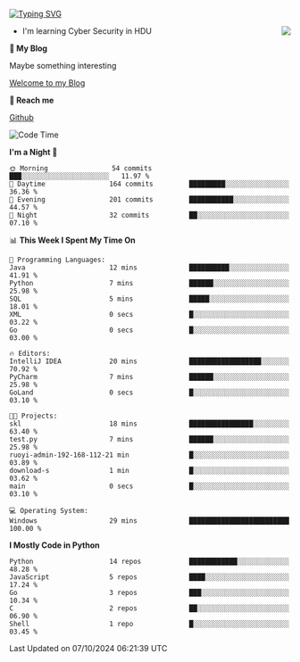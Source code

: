 [![Typing SVG](https://readme-typing-svg.herokuapp.com?font=Fira+Code&pause=1000&random=false&width=450&height=60&lines=Hello+%F0%9F%91%8B%F0%9F%8F%BB;I'm+JBNRZ)](https://git.io/typing-svg)

<a href="#">
  <img align="right" src="https://github-readme-stats.vercel.app/api?username=JBNRZ&show_icons=true&bg_color=15,f2f7fd,E0EAFC" />
</a>

- I'm learning Cyber Security in HDU

 **🌱 My Blog**

Maybe something interesting

[Welcome to my Blog](https://jbnrz.com.cn/)

 **💬 Reach me** 

[Github](https://github.com/JBNRZ)


<!--START_SECTION:waka-->
![Code Time](http://img.shields.io/badge/Code%20Time-692%20hrs%2056%20mins-blue)

**I'm a Night 🦉** 

```text
🌞 Morning                54 commits          ███░░░░░░░░░░░░░░░░░░░░░░   11.97 % 
🌆 Daytime                164 commits         █████████░░░░░░░░░░░░░░░░   36.36 % 
🌃 Evening                201 commits         ███████████░░░░░░░░░░░░░░   44.57 % 
🌙 Night                  32 commits          ██░░░░░░░░░░░░░░░░░░░░░░░   07.10 % 
```


📊 **This Week I Spent My Time On** 

```text
💬 Programming Languages: 
Java                     12 mins             ██████████░░░░░░░░░░░░░░░   41.91 % 
Python                   7 mins              ██████░░░░░░░░░░░░░░░░░░░   25.98 % 
SQL                      5 mins              █████░░░░░░░░░░░░░░░░░░░░   18.01 % 
XML                      0 secs              █░░░░░░░░░░░░░░░░░░░░░░░░   03.22 % 
Go                       0 secs              █░░░░░░░░░░░░░░░░░░░░░░░░   03.00 % 

🔥 Editors: 
IntelliJ IDEA            20 mins             ██████████████████░░░░░░░   70.92 % 
PyCharm                  7 mins              ██████░░░░░░░░░░░░░░░░░░░   25.98 % 
GoLand                   0 secs              █░░░░░░░░░░░░░░░░░░░░░░░░   03.10 % 

🐱‍💻 Projects: 
skl                      18 mins             ████████████████░░░░░░░░░   63.40 % 
test.py                  7 mins              ██████░░░░░░░░░░░░░░░░░░░   25.98 % 
ruoyi-admin-192-168-112-21 min               █░░░░░░░░░░░░░░░░░░░░░░░░   03.89 % 
download-s               1 min               █░░░░░░░░░░░░░░░░░░░░░░░░   03.62 % 
main                     0 secs              █░░░░░░░░░░░░░░░░░░░░░░░░   03.10 % 

💻 Operating System: 
Windows                  29 mins             █████████████████████████   100.00 % 
```

**I Mostly Code in Python** 

```text
Python                   14 repos            ████████████░░░░░░░░░░░░░   48.28 % 
JavaScript               5 repos             ████░░░░░░░░░░░░░░░░░░░░░   17.24 % 
Go                       3 repos             ███░░░░░░░░░░░░░░░░░░░░░░   10.34 % 
C                        2 repos             ██░░░░░░░░░░░░░░░░░░░░░░░   06.90 % 
Shell                    1 repo              █░░░░░░░░░░░░░░░░░░░░░░░░   03.45 % 
```




 Last Updated on 07/10/2024 06:21:39 UTC
<!--END_SECTION:waka-->
